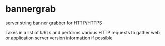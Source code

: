 # bannergrab
server string banner grabber for HTTP/HTTPS

Takes in a list of URLs and performs various HTTP requests to gather web or application server version information if possible

